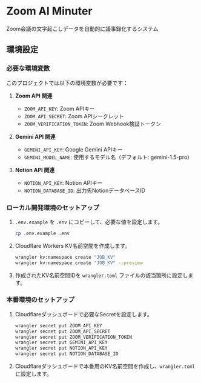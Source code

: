 # Zoom AI Minuter

Zoom会議の文字起こしデータを自動的に議事録化するシステム

## 環境設定

### 必要な環境変数

このプロジェクトでは以下の環境変数が必要です：

1. **Zoom API 関連**
   - `ZOOM_API_KEY`: Zoom APIキー
   - `ZOOM_API_SECRET`: Zoom APIシークレット
   - `ZOOM_VERIFICATION_TOKEN`: Zoom Webhook検証トークン

2. **Gemini API 関連**
   - `GEMINI_API_KEY`: Google Gemini APIキー
   - `GEMINI_MODEL_NAME`: 使用するモデル名（デフォルト: gemini-1.5-pro）

3. **Notion API 関連**
   - `NOTION_API_KEY`: Notion APIキー
   - `NOTION_DATABASE_ID`: 出力先NotionデータベースID

### ローカル開発環境のセットアップ

1. `.env.example` を `.env` にコピーして、必要な値を設定します。
   ```bash
   cp .env.example .env
   ```

2. Cloudflare Workers KV名前空間を作成します。
   ```bash
   wrangler kv:namespace create "JOB_KV"
   wrangler kv:namespace create "JOB_KV" --preview
   ```

3. 作成されたKV名前空間IDを `wrangler.toml` ファイルの該当箇所に設定します。

### 本番環境のセットアップ

1. Cloudflareダッシュボードで必要なSecretを設定します。
   ```bash
   wrangler secret put ZOOM_API_KEY
   wrangler secret put ZOOM_API_SECRET
   wrangler secret put ZOOM_VERIFICATION_TOKEN
   wrangler secret put GEMINI_API_KEY
   wrangler secret put NOTION_API_KEY
   wrangler secret put NOTION_DATABASE_ID
   ```

2. Cloudflareダッシュボードで本番用のKV名前空間を作成し、`wrangler.toml`に設定します。
